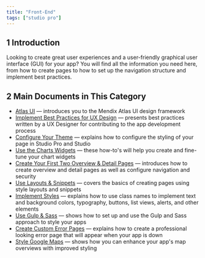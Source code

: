 ```yaml
---
title: "Front-End"
tags: ["studio pro"]
---
```


## 1 Introduction 

Looking to create great user experiences and a user-friendly graphical user interface (GUI) for your app? You will find all the information you need here, from how to create pages to how to set up the navigation structure and implement best practices.

## 2 Main Documents in This Category

* [Atlas UI](atlas-ui) — introduces you to the Mendix Atlas UI design framework
* [Implement Best Practices for UX Design](ux-best-practices) — presents best practices written by a UX Designer for contributing to the app development process
* [Configure Your Theme](configuring-your-theme) — explains how to configure the styling of your page in Studio Pro and Studio
* [Use the Charts Widgets](charts-tutorials) — these how-to's will help you create and fine-tune your chart widgets
* [Create Your First Two Overview & Detail Pages](create-your-first-two-overview-and-detail-pages) — introduces how to create overview and detail pages as well as configure navigation and security
* [Use Layouts & Snippets](layouts-and-snippets) — covers the basics of creating pages using style layouts and snippets
* [Implement Styles](styles) — explains how to use class names to implement text and background colors, typography, buttons, list views, alerts, and other elements
* [Use Gulp & Sass](use-gulp-and-sass) — shows how to set up and use the Gulp and Sass approach to style your apps
* [Create Custom Error Pages](custom-error-page) — explains how to create a professional looking error page that will appear when your app is down
* [Style Google Maps](style-google-maps) — shows how you can enhance your app's map overviews with improved styling

